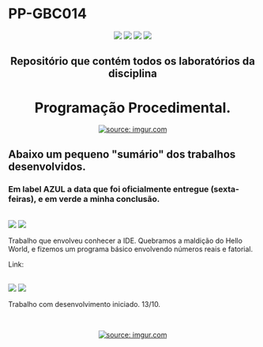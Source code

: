 # PP-GBC014

<p align="center">
<img src="https://img.shields.io/badge/Institui%C3%A7%C3%A3o-UFU-blue"/>
<img src= "https://img.shields.io/badge/Disciplina-PP-critical" />
<img src= "https://img.shields.io/badge/Professor-Claudiney-sucess" />
<img src= "https://img.shields.io/badge/Turma-69-ff69b4" />
</p>

<h2 align="center"> Repositório que contém todos os laboratórios da disciplina </h2>
  
<h1 align="center"> Programação Procedimental. </h1>


<p align="center">
<a href="https://imgur.com/deTM35X"><img src="https://i.imgur.com/deTM35X.gif" title="source: imgur.com" /></a>


<h2> Abaixo um pequeno "sumário" dos trabalhos desenvolvidos. </h2>
<h3> Em label AZUL a data que foi oficialmente entregue (sexta-feiras), e em verde a minha conclusão. </h3>
‎ 
‎ 
‎ 
<div>
<img src= "https://img.shields.io/badge/Lab01-071022-informational"/>
<img src= "https://img.shields.io/badge/Lab01-071022-sucess"/>
  <p> Trabalho que envolveu conhecer a IDE. Quebramos a maldição do Hello World, e fizemos um programa básico envolvendo números reais e fatorial. </p>
  <p> Link: </p>
</div>
‎ 
‎ 
‎ 
<div>
<img src= "https://img.shields.io/badge/Lab02-141022-informational"/>
<img src= "https://img.shields.io/badge/Lab02-Desenvolvimento-sucess"/>
  <p> Trabalho com desenvolvimento iniciado. 13/10. </p>
</div>
‎ 
‎ 
‎ 

<p align="center">
<a href="https://imgur.com/05qSkrd"><img src="https://i.imgur.com/05qSkrd.gif" title="source: imgur.com" /></a>
